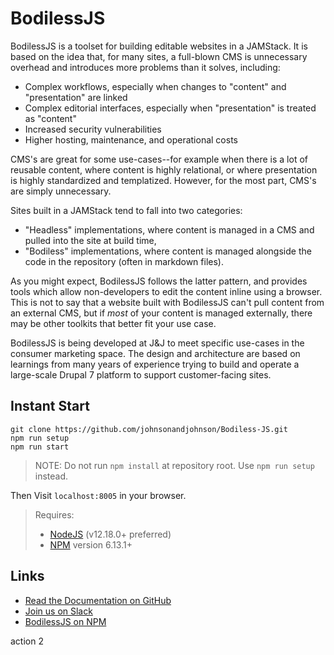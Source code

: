 # BodilessJS

BodilessJS is a toolset for building editable websites in a JAMStack. It is based on the idea that, for many sites, a full-blown CMS is unnecessary overhead and introduces more problems than it solves, including:

- Complex workflows, especially when changes to "content" and "presentation" are linked
- Complex editorial interfaces, especially when "presentation" is treated as "content"
- Increased security vulnerabilities
- Higher hosting, maintenance, and operational costs

CMS's are great for some use-cases--for example when there is a lot of reusable content, where content is highly relational, or where presentation is highly standardized and templatized. However, for the most part, CMS's are simply unnecessary.

Sites built in a JAMStack tend to fall into two categories:

- "Headless" implementations, where content is managed in a CMS and pulled into the site at build time,
- "Bodiless" implementations, where content is managed alongside the code in the repository (often in markdown files). 
  
As you might expect, BodilessJS follows the latter pattern, and provides tools which allow non-developers to edit the content inline using a browser. This is not to say that a website built with BodilessJS can't pull content from an external CMS, but if *most* of your content is managed externally, there may be other toolkits that better fit your use case.

BodilessJS is being developed at J&J to meet specific use-cases in the consumer marketing space. The design and architecture are based on learnings from many years of experience trying to build and operate a large-scale Drupal 7 platform to support customer-facing sites.

## Instant Start

```
git clone https://github.com/johnsonandjohnson/Bodiless-JS.git
npm run setup
npm run start
```
> NOTE: Do not run `npm install` at repository root.  Use `npm run setup` instead.

Then Visit `localhost:8005` in your browser.

> Requires:
> - [NodeJS](https://nodejs.org/en/download/) (v12.18.0+ preferred)
> - [NPM](https://docs.npmjs.com/) version 6.13.1+

## Links

- [Read the Documentation on GitHub](https://johnsonandjohnson.github.io/Bodiless-JS)
- [Join us on Slack](https://bodiless-js.slack.com/join/shared_invite/enQtODk2NzI3NDU3NTQxLWQwNzJkOTgxODFlMTAwNDg4Mzc2YmU2OTgzYjIwZjZjYTJkY2QwYjBjNDhjM2QyM2RmNTEzOWNkYmVmNmI1YzM)
- [BodilessJS on NPM](https://www.npmjs.com/org/bodiless)

action 2

